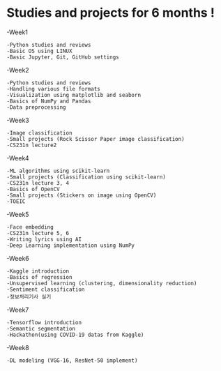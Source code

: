 # Studies and projects for 6 months !

-Week1   
      
    -Python studies and reviews
    -Basic OS using LINUX
    -Basic Jupyter, Git, GitHub settings

-Week2

    -Python studies and reviews
    -Handling various file formats
    -Visualization using matplotlib and seaborn
    -Basics of NumPy and Pandas
    -Data preprocessing
    
-Week3

    -Image classification
    -Small projects (Rock Scissor Paper image classification)
    -CS231n lecture2

-Week4

    -ML algorithms using scikit-learn
    -Small projects (Classification using scikit-learn)
    -CS231n lecture 3, 4
    -Basics of OpenCV
    -Small projects (Stickers on image using OpenCV)
    -TOEIC

-Week5

    -Face embedding
    -CS231n lecture 5, 6
    -Writing lyrics using AI
    -Deep Learning implementation using NumPy

-Week6

    -Kaggle introduction
    -Basics of regression
    -Unsupervised learning (clustering, dimensionality reduction)
    -Sentiment classification
    -정보처리기사 실기

-Week7

    -Tensorflow introduction
    -Semantic segmentation
    -Hackathon(using COVID-19 datas from Kaggle)

-Week8

    -DL modeling (VGG-16, ResNet-50 implement)